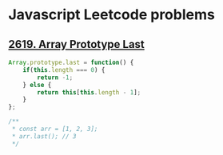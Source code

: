 # Javascript Leetcode problems

## [2619. Array Prototype Last](https://leetcode.com/problems/array-prototype-last/description/)
```js
Array.prototype.last = function() {
    if(this.length === 0) {
        return -1;
    } else {
        return this[this.length - 1];
    }
};

/**
 * const arr = [1, 2, 3];
 * arr.last(); // 3
 */
```
